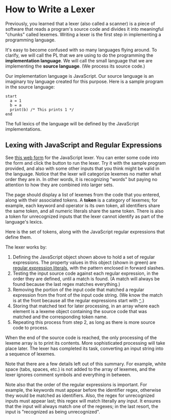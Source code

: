 # How to Write a Lexer

Previously, you learned that a lexer (also called a scanner) is a piece of software that reads a program's source code and divides it into meaningful "chunks" called lexemes. Writing a lexer is the first step in implementing a programming language.

It's easy to become confused with so many languages flying around. To clarify, we will call the PL that we are using to do the programming the **implementation language**. We will call the small language that we are implementing the **source language**. (We process its source code.)

Our implementation language is JavaScript. Our source language is an imaginary toy language created for this purpose. Here is a sample program in the source language:

```
start
  a = 1
  b = a
  print(b) /* This prints 1 */
end
```

The full lexics of the language will be defined by the JavaScript implementations. 

## Lexing with JavaScript and Regular Expressions

See [this web form](https://smattingly.github.io/language-implementation) for the JavaScript lexer. You can enter some code into the form and click the button to run the lexer. Try it with the sample program provided, and also with some other inputs that you think might be valid in the language. Notice that the lexer will categorize lexemes no matter what order they are in. In other words, it is recognizing "words" but paying no attention to how they are combined into larger sets.

The page should display a list of lexemes from the code that you entered, along with their associated tokens. A **token** is a category of lexemes; for example, each keyword and operator is its own token, all identifiers share the same token, and all numeric literals share the same token. There is also a token for unrecognized inputs that the lexer cannot identify as part of the language's lexics.

Here is the set of tokens, along with the JavaScript regular expressions that define them.

<script src="http://gist-it.appspot.com/http://github.com/smattingly/language-implementation/blob/5801d51d8ef5a2db16688a9f9905a6bcd54ef281/scripts/Lexeme.js?footer=no&slice=33:53"></script>

The lexer works by:

1. Defining the JavaScript object shown above to hold a set of regular expressions. The property values in this object (shown in green) are [regular expression literals](https://learning.oreilly.com/library/view/javascript-the-definitive/9781449393854/ch04s01.html), with the pattern enclosed in forward slashes.
2. Testing the input source code against each regular expression, in the order they are defined, until a match is found. (A match will always be found because the last regex matches everything.)
3. Removing the portion of the input code that matched a regular expression from the front of the input code string. (We know the match is at the front because all the regular expressions start with [`^`](https://developer.mozilla.org/en-US/docs/Web/JavaScript/Guide/Regular_Expressions#special-caret).) 
4. Storing that matched text for later processing, in an array where each element is a lexeme object containing the source code that was matched and the corresponding token name.
5. Repeating this process from step 2, as long as there is more source code to process.

When the end of the source code is reached, the only processing of the lexeme array is to print its contents. More sophisticated processing will take place later. The lexer has completed its task, converting an input string into a sequence of lexemes.

Note that there are a few details left out of this summary. For example, white space (tabs, spaces, etc.) is not added to the array of lexemes, and the lexer ignores comment symbols and everything in between.

Note also that the order of the regular expressions is important. For example, the keywords must appear before the identifier regex, otherwise they would be matched as identifiers. Also, the regex for unrecognized inputs must appear last; this regex will match literally any input. It ensures that the input will always match one of the regexes; in the last resort, the input is "recognized as being unrecognized".

